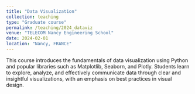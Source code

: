 ```yaml
---
title: "Data Visualization"
collection: teaching
type: "Graduate course"
permalink: /teaching/2024_dataviz
venue: "TELECOM Nancy Engineering School"
date: 2024-02-01
location: "Nancy, FRANCE"
---
```


This course introduces the fundamentals of data visualization using Python and popular libraries such as Matplotlib, Seaborn, and Plotly. Students learn to explore, analyze, and effectively communicate data through clear and insightful visualizations, with an emphasis on best practices in visual design.
